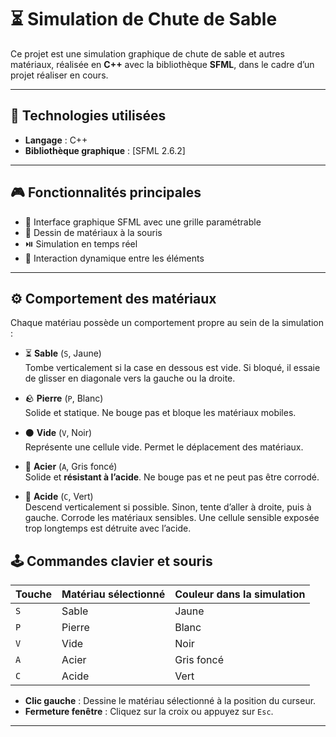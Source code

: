 # ⏳ Simulation de Chute de Sable 

Ce projet est une simulation graphique de chute de sable et autres matériaux, réalisée en **C++** avec la bibliothèque **SFML**, dans le cadre d’un projet réaliser en cours.

---

## 🧰 Technologies utilisées

- **Langage** : C++
- **Bibliothèque graphique** : [SFML 2.6.2]

---

## 🎮 Fonctionnalités principales

- 📐 Interface graphique SFML avec une grille paramétrable
- 🎨 Dessin de matériaux à la souris
- ⏯️ Simulation en temps réel
- 🔁 Interaction dynamique entre les éléments
---


## ⚙️ Comportement des matériaux

Chaque matériau possède un comportement propre au sein de la simulation :

- ⏳ **Sable** (`S`, Jaune)  
  Tombe verticalement si la case en dessous est vide. Si bloqué, il essaie de glisser en diagonale vers la gauche ou la droite.

- 🪨 **Pierre** (`P`, Blanc)  
  Solide et statique. Ne bouge pas et bloque les matériaux mobiles.

- ⚫ **Vide** (`V`, Noir)  
  Représente une cellule vide. Permet le déplacement des matériaux.

- 🔩 **Acier** (`A`, Gris foncé)  
  Solide et **résistant à l’acide**. Ne bouge pas et ne peut pas être corrodé.

- 🧪 **Acide** (`C`, Vert)  
  Descend verticalement si possible. Sinon, tente d’aller à droite, puis à gauche. Corrode les matériaux sensibles. Une cellule sensible exposée trop longtemps est détruite avec l’acide.


## 🕹️ Commandes clavier et souris

| Touche | Matériau sélectionné     | Couleur dans la simulation |
|--------|---------------------------|-----------------------------|
| `S`    | Sable                     |  Jaune                    |
| `P`    | Pierre                    |  Blanc                    |
| `V`    | Vide                      |  Noir                     |
| `A`    | Acier                     |  Gris foncé              |
| `C`    | Acide                     |  Vert                     |

- **Clic gauche** : Dessine le matériau sélectionné à la position du curseur.
- **Fermeture fenêtre** : Cliquez sur la croix ou appuyez sur `Esc`.

---

